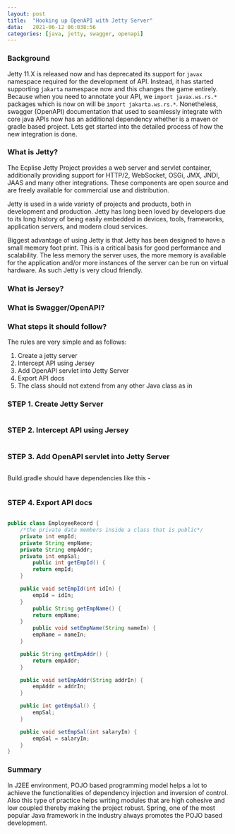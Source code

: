 ```yaml
---
layout: post
title: 	"Hooking up OpenAPI with Jetty Server"
data:	2021-06-12 06:038:56
categories: [java, jetty, swagger, openapi]
---
```


### Background

Jetty 11.X is released now and has deprecated its support for `javax` namespace required for the development of API. Instead, it has started supporting `jakarta` namespace now and this changes the game entirely. Because when you need to annotate your API, we `import javax.ws.rs.*` packages which is now on will be `import jakarta.ws.rs.*`. Nonetheless, swagger (OpenAPI) documentation that used to seamlessly integrate with core java APIs now has an additional dependency whether is a maven or gradle based project. Lets get started into the detailed process of how the new integration is done. 

### What is Jetty?

The Ecplise Jetty Project provides a web server and servlet container, additionally providing support for HTTP/2, WebSocket, OSGi, JMX, JNDI, JAAS and many other integrations. These components are open source and are freely available for commercial use and distribution.

Jetty is used in a wide variety of projects and products, both in development and production. Jetty has long been loved by developers due to its long history of being easily embedded in devices, tools, frameworks, application servers, and modern cloud services.

Biggest advantage of using Jetty is that Jetty has been designed to have a small memory foot print. This is a critical basis for good performance and scalability. The less memory the server uses, the more memory is available for the application and/or more instances of the server can be run on virtual hardware. As such Jetty is very cloud friendly. 

### What is Jersey?



### What is Swagger/OpenAPI?


### What steps it should follow?

The rules are very simple and as follows:
1. Create a jetty server 
2. Intercept API using Jersey
3. Add OpenAPI servlet into Jetty Server
4. Export API docs
5. The class should not extend from any other Java class as in

### STEP 1. Create Jetty Server

```java
```

### STEP 2. Intercept API using Jersey

```java
```

### STEP 3. Add OpenAPI servlet into Jetty Server

```java
```

Build.gradle should have dependencies like this - 

```gradle
```

### STEP 4. Export API docs
```java
```

```java
public class EmployeeRecord {
	/*the private data members inside a class that is public*/
	private int empId;
	private String empName;
	private String empAddr;
	private int empSal;
		public int getEmpId() {
		return empId;
	}

	public void setEmpId(int idIn) {
		empId = idIn;
	}
		public String getEmpName() {
		return empName;
	}
		public void setEmpName(String nameIn) {
		empName = nameIn;
	}

	public String getEmpAddr() {
		return empAddr;
	}

	public void setEmpAddr(String addrIn) {
		empAddr = addrIn;
	}

	public int getEmpSal() {
		empSal;
	}

	public void setEmpSal(int salaryIn) {
		empSal = salaryIn;
	}
}
```
### Summary

In J2EE environment, POJO based programming model helps a lot to achieve the functionalities of dependency injection and inversion of control. Also this type of practice helps writing modules that are high cohesive and low coupled thereby making the project robust. Spring, one of the most popular Java framework in the industry always promotes the POJO based development. 
